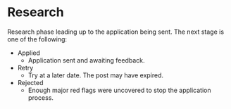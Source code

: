 # Research

Research phase leading up to the application being sent.
The next stage is one of the following:

* Applied
    * Application sent and awaiting feedback.
* Retry
    * Try at a later date. The post may have expired.
* Rejected
    * Enough major red flags were uncovered to stop the application process.
